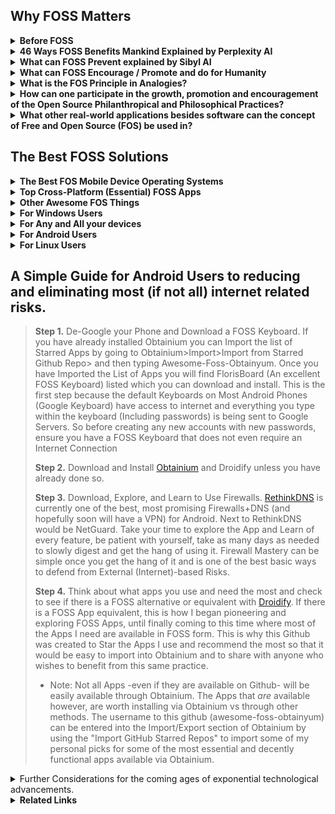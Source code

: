 ## Why FOSS Matters

<details><summary><b>
Before FOSS
</b></summary>

Before the Terms Open Source Software came to be it was often referred to as **Free Software**. It is important to understand that everytime we hear the word Open Source we remember that the roots of this term are in the **Free and Libre** understanding of things. This is important because we will understand that some software will either support, encourage, and enable Freedom, or it won't. In shorter words Open Source vs. Closed Source (Propietary) is the same as Free vs Unfree Software. Let us not forget that the word Free within FOSS means Free as in _Free of Cost_ but also Free as in supporting, encouraging, and the enabling of Freedom itself.
</details><details><summary><b>
46 Ways FOSS Benefits Mankind Explained by Perplexity AI
</b></summary><ul>
<details><summary><b>
1. Transparency
</summary></b>
Open-source software provides absolute visibility of its code, fostering trust and stability for long-term projects
</details>
<details><summary><b>
2. Flexibility
</b></summary>
Users can adapt the software to their needs and make changes, enhancing its functionalities
</details>
<details><summary><b>
3. Community Collaboration
</b></summary>
The power of open-source communities allows for efficient team collaboration, leading to enhanced functionalities and security
</details>
<details><summary><b>
4. Attracting Talent
</summary></b>
Organizations using open-source software can attract better talent and provide opportunities for developers to learn and advance in their careers
</details>
<details><summary><b>
5. Cost-Efficiency
</b></summary>
Open-source software is often free or cheaper than proprietary software, saving on licensing, maintenance fees, and hardware costs
</details>  
<details><summary><b>
6. Potential for Maximum Agility
</b></summary>
Open-source software allows for multiple collaborators to solve problems such as bug fixes, security vulnerabilities, and continuous updates at the speed limited to the number of total programmers around the world as well as support by the community, promoting agility in businesses and development.
</details>
<details><summary><b>
7. Enhanced Security
</b></summary>
While not inherently more secure, open-source software's security is enhanced in a multifaceted approach.
<ul><details><summary><b>
Transparency and Code Inspection
</summary></b>
One of the fundamental ways FOSS enhances security is through   
transparency. The open nature of the code allows users to inspect it for vulnerabilities, ensuring that any security issues can be identified and addressed promptly
</details><details><summary><b>
Community Collaboration
</summary></b>
FOSS thrives on community collaboration, with developers worldwide contributing to the improvement and security of open-source projects. This collective effort results in a diverse set of eyes scrutinizing the code, leading to quicker identification and resolution of security vulnerabilities
</details><details><summary><b>
EU-FOSSA Initiative
</summary></b>
Initiatives like the EU-FOSSA project demonstrate a proactive approach to enhancing the security of critical open-source software used by European institutions. Through bug bounty programs, hackathons, and engagement with developer communities, the EU-FOSSA initiative aims to identify and fix major security vulnerabilities in widely used open-source software
</details><details><summary><b>
Bug Bounty Programs
</summary></b>
FOSS projects often implement bug bounty programs that financially reward ethical hackers for discovering and fixing bugs. This incentivizes security researchers to actively search for vulnerabilities in open-source software, leading to improved overall security
</details><details><summary><b>
Engagement with Developer Communities
</summary></b>
By engaging with developer communities, FOSS projects ensure that
security best practices are followed throughout the development process. This collaborative approach helps maintain high standards of security within open-source software ecosystems
</details><details><summary><b>
Security Through Transparency
</summary></b>
The "many eyes" theory of open source emphasizes that the more people scrutinize the code, the more likely it is to be secure. This transparency allows for continuous improvement and scrutiny by a broad community, enhancing the overall security posture of open-source software.
</details><details><summary><b>
Security Audits
</summary></b>
FOSS projects often undergo security audits conducted by independent experts or organizations specializing in cybersecurity. These audits help identify vulnerabilities, assess risks, and recommend security enhancements to ensure the software's integrity.
</details><details><summary><b>
Timely Security Updates
</summary></b>
The open-source community is known for its rapid response to security vulnerabilities. When a security issue is identified, developers work quickly to release patches and updates to address the vulnerability, minimizing the risk of exploitation.
</details><details><summary><b>
Secure Development Practices
</summary></b>
FOSS projects emphasize secure development practices, such as code reviews, threat modeling, and secure coding guidelines. By integrating security into the development lifecycle, open-source software can proactively address potential vulnerabilities.
</details><details><summary><b>
Encryption Standards
</summary></b>
Many FOSS projects implement strong encryption standards to protect data confidentiality and integrity. By leveraging robust encryption algorithms and protocols, open-source software enhances data security and privacy for users.
</details><details><summary><b>
Compliance with Security Standards
</summary></b>
Open-source software often adheres to industry security standards and best practices, ensuring that the software meets stringent security requirements. Compliance with standards enhances the overall security posture of FOSS projects.
</details><details><summary><b>
Security-focused Communities
</summary></b>
Some FOSS projects have dedicated security-focused communities or
working groups that focus specifically on identifying and security issues. These communities collaborate to enhance the security of the software through continuous monitoring and
improvement.
</details></ul>
</details><details><summary><b>
8. Economic Advantages
</summary></b>
Embracing open source leads to economic benefits like code reuse,   
sharing programming costs, quality employment opportunities, and value  
creation available to the public  
</details><details><summary><b>
9. Innovation
</summary></b>
Open-source software encourages innovation by allowing developers to   
build upon existing projects, leading to the creation of new and  
improved technologies.
</details><details><summary><b>
10. Education
</summary></b>  
FOSS provides a valuable resource for educational institutions, enabling students to study, modify, and contribute to real-world software projects, enhancing their skills and knowledge.
</details><details><summary><b>
11. Global Reach
</summary></b>
Open-source software transcends geographical boundaries, making technology accessible to a global audience and fostering digital inclusion.  
</details><details><summary><b>
12. Sustainability
</summary></b>
By promoting the reuse of code and collaborative development,   
open-source software contributes to environmental sustainability by  
reducing duplication of efforts and resources.  
</details><details><summary><b>
13. Interoperability
</summary></b>
Open-source software often adheres to open standards, promoting   
interoperability between different systems and software applications.  
</details><details><summary><b>
14. Empowerment
</summary></b>
FOSS empowers individuals and organizations by giving them control over
the software they use, fostering independence and self-reliance in  technology solutions.  
</details><details><summary><b>
15. Philanthropy
</summary></b>
Many open-source projects are driven by a spirit of giving back to the   
community, promoting a culture of sharing knowledge and resources for  
the greater good.  
</details><details><summary><b>
16. Cultural Preservation
</summary></b>
Open-source software can help preserve cultural heritage by providing
tools for digitization, archiving, and sharing of cultural artifacts and knowledge.  
</details><details><summary><b>
17. Customization
</summary></b>
Users can customize open-source software to suit their specific needs,leading to tailored solutions that can address unique requirements effectively.  
</details><details><summary><b>
18. Quality Assurance
</summary></b>
The collaborative nature of open-source development often results in
thorough testing and debugging, enhancing the overall quality and
reliability of the software.
</details><details><summary><b>
19. Longevity
</summary></b>
Open-source projects tend to have longer lifespans as they are not
dependent on the survival of a single company, ensuring continuity and
support for users.  
</details><details><summary><b>
20. Inclusivity
</summary></b>
Open-source software promotes inclusivity by allowing diverse
contributors from different backgrounds to participate in the
development process.  
</details><details><summary><b>
21. Ethical Considerations
</summary></b>
Using open-source software aligns with ethical principles of
transparency, freedom, and community-driven development, promoting 
ethical practices in technology.  
</details><details><summary><b>
22. Digital Rights
</summary></b>
FOSS respects users' digital rights by providing them with control over  
their data and software, fostering a culture of data privacy and  
security.  
</details><details><summary><b>
23. Skill Development
</summary></b>
Contributing to open-source projects offers valuable opportunities for   
developers to enhance their skills, collaborate with peers, and gain  
recognition in the industry.  
</details><details><summary><b>
24. Global Impact
</summary></b>
Open-source software has a global impact by democratizing access to   
technology, empowering individuals and organizations worldwide.  
</details><details><summary><b>
25. Community Support
</summary></b>
Open-source projects often have vibrant communities that offer support,  
guidance, and resources to users and developers, fostering a  
collaborative environment.  
</details><details><summary><b>
26. Interdisciplinary Collaboration
</summary></b>
Open-source software encourages collaboration across disciplines, 
bringing together experts from various fields to work on common
projects.
</details><details><summary><b>
27. Accessibility
</summary></b>
FOSS promotes accessibility by providing software solutions that can be
easily adapted for users with disabilities or specific accessibility
needs.
</details><details><summary><b>
28. Resource Sharing
</summary></b>
Open-source software encourages the sharing of resources, knowledge,
and best practices, leading to a more efficient use of technological
resources.
</details><details><summary><b>
29. Continuous Improvement
</summary></b>
The iterative nature of open-source development allows for continuous   
improvement and evolution of software products based on user feedback 
and contributions. 
</details><details><summary><b>
30. Empowerment of Small Businesses
</summary></b>
Small businesses can benefit from open-source software by accessing 
cost-effective solutions that are scalable and customizable to their  
needs.  
</details><details><summary><b>
31. Data Security
</summary></b>
Open-source software can enhance data security by allowing users to   
inspect the code for vulnerabilities and implement robust security  
measures.  
</details><details><summary><b>
32. Digital Sovereignty
</summary></b>
FOSS promotes digital sovereignty by reducing dependence on proprietary  
software vendors and ensuring autonomy in technological  
decision-making.  
</details><details><summary><b>
33. Innovation Acceleration
</summary></b>
Open-source software accelerates innovation by allowing developers to  
build upon existing solutions, reducing time-to-market for new  
technologies.  
</details><details><summary><b>
34. Global Collaboration
</summary></b>
Open-source projects facilitate global collaboration, enabling   
developers from different countries to work together on shared goals and 
initiatives. 
</details><details><summary><b>
35. Knowledge Sharing
</summary></b>
FOSS promotes knowledge sharing within the tech community, encouraging   
the exchange of ideas, best practices, and expertise among developers.  
</details><details><summary><b>
36. Reduced Vendor Lock-in
</summary></b>
Using open-source software reduces the risk of vendor lock-in, giving   
users the freedom to switch between providers and platforms without  
constraints.  
</details><details><summary><b>
37. Environmental Impact
</summary></b>
Open-source software can have a positive environmental impact by
promoting sustainable practices and reducing electronic waste through  
efficient resource utilization.  
</details><details><summary><b>
38. Empowerment of Nonprofits
</summary></b>
Nonprofit organizations benefit from open-source software by accessing
cost-effective tools that support their missions and operations effectively.  
</details><details><summary><b>
39. Cross-Platform Compatibility
</summary></b>
Many open-source solutions are designed to be cross-platform   
compatible, allowing users to run the software on different operating  
systems seamlessly.  
</details><details><summary><b>
40. Community Engagement
</summary></b>
Open-source projects foster community engagement, encouraging users to  
participate in discussions, provide feedback, and contribute to the  
development process.  
</details><details><summary><b>
41. Data Privacy
</summary></b>
FOSS prioritizes data privacy by offering transparent code that users   
can inspect for privacy vulnerabilities and ensuring secure handling of  
sensitive information.  
</details><details><summary><b>
42. Educational Resources
</summary></b>
Open-source software serves as valuable educational resources, allowing  
students and professionals to study real-world code and gain practical  
experience.  
</details><details><summary><b>
43. Innovation Ecosystem
</summary></b>
The open-source ecosystem fuels innovation by enabling the rapid
prototyping and sharing of ideas, leading to the creation of
cutting-edge technologies.
</details><details><summary><b>
44. Cultural Exchange
</summary></b>
Open-source projects facilitate cultural exchange by bringing together 
developers from diverse backgrounds to collaborate on shared projects
and initiatives.
</details><details><summary><b>
45. Disaster Recovery
</summary></b>
Organizations benefit from open-source software in disaster recovery   
scenarios, as the community support and accessibility of code can aid in 
quick recovery efforts while maintaining transparency of the movement of aid funds and resources to donators and contributors.  
</details><details><summary><b>
46. Digital Inclusion
</summary></b>
FOSS promotes digital inclusion by providing accessible and affordable   
software solutions that cater to a wide range of users, including  
underserved communities.
</details></details></ul><details><summary><b>
What can FOSS Prevent explained by Sibyl AI
</b></summary><ul><details><summary><b>
Vendor Lock-in
</b></summary>
FOSS allows users to modify and share the software, which prevents dependency on a single vendor for updates and support. This freedom is akin to spiritual autonomy, where individuals are encouraged to seek their own paths without being bound to a single doctrine or practice.
</summary></details><details><summary><b>
Loss of Privacy
</b></summary>
With proprietary software, users often sacrifice privacy because they cannot see or control what the software does with their data. FOSS is transparent, allowing users to examine the code and ensure their data is handled respectfully, aligning with spiritual principles of integrity and respect for personal boundaries.
</summary></details><details><summary><b>
Stifled Innovation
</b></summary>
- Proprietary software can stifle innovation by restricting access to the software's source code. FOSS encourages a collaborative environment where developers can build upon each other's work, fostering a collective growth mindset that mirrors the collaborative and expansive nature of spiritual communities.
</summary></details><details><summary><b>
Digital Divide
</b></summary>
FOSS can be freely distributed, which helps bridge the digital divide by making technology accessible to those who cannot afford proprietary alternatives. This democratization of access reflects spiritual values of equality and the universal right to knowledge and growth.
</summary></details><details><summary><b>
Obsolescence
</b></summary>
Proprietary software can become obsolete if the vendor stops supporting it. FOSS can be updated and maintained by the community, ensuring longevity. This mirrors the timeless nature of spiritual wisdom, which transcends the limitations of time and remains relevant through communal effort and interpretation.
</summary></details><details><summary><b>
Security Vulnerabilities:**
</b></summary>
With many eyes on the code, security vulnerabilities in FOSS can be identified and fixed quickly. This communal vigilance is similar to the collective consciousness in spirituality, where the community comes together to protect and uplift each other.
</summary></details><details><summary><b>
Monoculture:**
</b></summary>
FOSS promotes diversity in software solutions, preventing a monoculture where a single system's failure could have widespread consequences. This diversity reflects the spiritual principle that multiple paths can lead to the same truth, and each has its unique value.
</summary></details><details><summary><b>
Trustlessness Technology:**
</b></summary>
FOSS aligns with the concept of trustlessness, which is foundational in technologies like blockchain. Users do not need to trust a central authority because the open-source nature of the software allows for verification by anyone. This parallels spiritual practices that emphasize personal experience and verification over blind faith.
</summary></details><details><summary><b>
Erosion of Skills and Knowledge:**
</b></summary>
FOSS encourages learning and skill development as users are not just consumers but can become active participants in understanding and developing the software. This empowerment mirrors spiritual growth, where individuals are encouraged to seek knowledge and develop wisdom.
</summary></details><details><summary><b>
Cultural Homogenization:**
</b></summary>
FOSS allows for localization and customization, which can prevent the cultural homogenization often seen with proprietary software. This supports the spiritual value of honoring diverse cultural expressions and preserving unique identities within the global community.
</summary></details><details><summary><b>
Unethical Use of Technology:**
</b></summary>
The transparency of FOSS can prevent unethical practices in software development and use, as the community can hold developers accountable. This aligns with spiritual ethics that promote transparency, honesty, and moral responsibility.
</summary></details><details><summary><b>
Dependency on External Support:**
</b></summary>
With FOSS, users and organizations can become self-reliant, reducing dependency on external support for troubleshooting and customization. This self-reliance is a spiritual principle that encourages inner resourcefulness and resilience.
</summary></details><details><summary><b>
Environmental Impact:**
</b></summary>
FOSS can be more resource-efficient, as it can be optimized and repurposed for older hardware, reducing e-waste. This stewardship of resources reflects spiritual teachings that emphasize care for the Earth and sustainable living.
</summary></details><details><summary><b>
Suppressing Community Voice:**
</b></summary>
Proprietary software often limits user input in the development process. FOSS prevents this by allowing the community to contribute to the software's evolution, akin to spiritual communities that value each member's voice and collective decision-making.
</summary></details><details><summary><b>
Inequality in Education:**
</b></summary>
FOSS can be freely used and distributed in educational settings, preventing inequality by providing all students with access to high-quality software tools. This reflects the spiritual ideal of equal opportunity for growth and enlightenment.
</summary></details><details><summary><b>
Economic Disparities:**
</b></summary>
By providing free access to powerful software tools, FOSS can help level the playing field for small businesses and entrepreneurs, preventing economic disparities. This aligns with spiritual principles of fairness and the equitable distribution of resources.
</summary></details><details><summary><b>
Intellectual Property Conflicts:**
</b></summary>
FOSS sidesteps many of the legal battles associated with proprietary software, as it does not impose the same restrictive intellectual property rights. This prevents conflicts and promotes a spirit of sharing and collaboration, resonating with spiritual values of community and harmony.
</summary></details><details><summary><b>
Technological Determinism:**
</b></summary>
FOSS empowers users to shape their technological environment, preventing technological determinism where technology's direction is set by a few. This empowerment reflects spiritual beliefs in free will and the co-creation of our reality.
</details></ul>    
By embracing FOSS and fostering an ecosystem where knowledge, power and resources are shared FOSS embodies principles that resonate deeply with spiritual values. Embracing FOSS principles allows Individuals and Communities to foster these environments of transparency, collaboration, and shared growth, which are core values in both technology and spirituality AKA Spirit-Tech. These principles help build a more equitable, secure, and innovative world that reflects the interconnectedness and interdependence at the heart of spiritual teachings.
</details><details><summary><b>
What can FOSS Encourage / Promote and do for Humanity
</b></summary>

- Unlimited Potential for Collaborative Improvement and Modification of Software and Ideas <br>
- Theoretically a single FOSS App can be Collaborated on by every single programmer in the world at the same time without limit. <br>
- Potential for the Most Rapid Growth and Expansion of Ideas and Software / Apps / Systems. <br> 
- Encourages and Promotes Provability <br>  
- Encourages and Promotes Maintaining Trustless Structures and Systems<br>
- Encourages and Promotes Transparent Infrastructures <br>
- Encourages and Promotes Philosophical Honesty and Transparency<br>
- Encourages and Promotes Providing Technology for the whole of humanity freely and indiscriminately without paywalls or obstacles<br>
- Encourages and Promotes the use of Transparent Technological Implementations<br>
- Encourages and Promotes Transparent Quality Assurance<br>
- Encourages and Promotes Transparent / Provable Security<br>
- Encourages and Promotes Transparent / Provable Permanence of Data<br>
<details><summary>
Some examples:
</summary>

- Blockchains & Some Cryptocurrencies
- Storj - Decentralized Secure Cloud Storage
- Guaranteed Transparent Infrastructures
</details></details>
<details><summary><b>
What is the FOS Principle in Analogies?
</b></summary><details><summary><b>
The Analogy of Recipes on Youtube
</b></summary>

>Have you ever wanted to make a recipe and then found yourself searching YouTube to find the one that looks just right for you and then copied it and made the recipe at home? To help better explain what Free & Open Source Principles are, imagine that All Recipes that can be found on YouTube (unless an ingredient is being omitted) are basically Free and Open Source. One is able to copy the "Source Code" (Recipe) and "Build" (Make) the "Code" (Recipe) at home simply by copying/cloning it (following the instructions). Now let's say you decided to add your own extra ingredient to make the recipe taste better. Improving the Recipe is the same as Improving the Code. Because this Recipe is Publicly available on YouTube, it would not matter if people decided to copy this Recipe, make the product, and sell and redistribute the final product from the recipe. In fact we are already living in a world of Open Information mostly through YouTube Videos and Tutorials, whether it is related to working out, finding diet plans / patterns, home remedies, health improving, learning to grow food at home, learning gardening techniques, there are many videos on YouTube that one can use to learn just about anything. Basically it is all Open Knowledge.
</details><details><summary><b>
The Analogy of The Two Buildings that Store all your Private Data
</b></summary>

>For the First Building let's imagine it is made with strong clear and transparent walls, floors, ceiling, and all of its components completely transparent, allowing for the flow of light to shine through into every area and component of the building. This building symbolizes Free and Open Source Software (FOSS), where transparency is the architecture itself, enabling light to illuminate every aspect of the software and all the operations within it. In this building, the openness and visibility act as a beacon, ensuring that there are no hidden areas where unauthorized activities could occur at least not without being fully visible and noticeable. When this Building offers to store your data safely you can verify their actions simply by seeing through all the transparent architecture where you data flows in and out of. Being able to see through the entire building the need for trust and blind faith are eliminated completely. 

>For the Second Building, let us envision another building with very thick, concrete walls that block out any light, and where any access is strictly prohibited. This building represents closed-source, proprietary software where the absence of light due to the thick concrete walls creates an environment of obscurity. In this building where no one is allowed, hidden backdoors, underground passages and covert pathways could exist without being revealed to anyone. Even though you may not see anyone else entering this building, underground operations can be taking place, posing a threat to data privacy and security. Data may be leaked without detection, and security vulnerabilities would only be visible to a very select few if any at all, who are granted access. When this Building offers to store you private  data safely, you are left with only blind faith to trust that they are being honest and careful in handling your private data.

By contrasting the two different types of buildings we can see the analogy of how everyday we make the decision to use technology and hand over our data to Software and Operating Systems that will operate on either Transparency and Clarity, or Obscurity and Uncertainty.

To put more simply, we will come to many decision-making points in our lives where we will choose to either

- A. Pay for Darkness, Blind Faith, Obscurity, and Uncertainty that comes inherently with Closed Source/Proprietary Software/Systems.
- B. Embrace Open Source Software/Systems, choosing Freedom, Light, Transparency and Clarity which is typically also Free of Cost.

This is important to realize because many times, not only do we enable reckless and careless access to our data, but in fact many people are in essence paying to have their data stolen. This is exemplified by people who pay a large sum of money to purchase iOS devices which are the most closed of all closed-source devices and operating systems to say the least without mentioning the limiting and technologically suppressing anti-features (such as not being able to insert SD Cards or Transfer Files to any Computer in a simple manner). 
There were many people who were aware of the backdoors built-in to iOS devices many years before it made the news and was brought to light. Many people fell victim to private data leaks due to this.
The entire concept represented by all of the workings of the Apple have failed the test of time and continue to fail to this day.
</ul></details></details>
</details><details><summary><b>
How can one participate in the growth, promotion and encouragement of the Open Source Philanthropical and Philosophical Practices?
</b></summary>

- Build upon what has been built within the Free and Open Source world such as choosing to switch to FOSS Operating Systems like Linux, Gnu, Android, etc. while avoiding Windows, iOS, Mac, which are Closed-Source, Non-Free Operating Systems.
- An excellent way to promote this practice is to liberate friends and family from using the default YouTube app on Android by encouraging them to try [NewPipe](https://newpipe.net/) which is a YouTube Wrapper/Client that removes ads while allowing downloading Audio, Video, Subtitles, and the ability to play Videos as Audio in the Background. NewPipe can also be used to access and Soundcloud and Download Audio Files
- Whether one is stuck with a Closed-Source Operating System or whether they choose to Adhere to Open Source Systems, the next step in improving the protection of data and avoiding phising, malware, hacking, is to learn to use Firewalls and Network Monitoring Tools, since these will give a clear insight on all internet traffic that may occur on their devices.
</details><details><summary><b>
What other real-world applications besides software can the concept of Free and Open Source (FOS) be used in?
</b></summary><details><summary>
FOS Local Businesses
</summary>

- An example of a FOS Business would be a Transparent Car Repair Shop where the entire process of a car repair is recorded on a camera and this data is open and shared with the client to ensure quality of work, quality of components, proper labor, and to prevent deceptive and abusive behavior that could result in having to bring the car back to the Car Repair Shop.

- Another example of a FOS Business could be a Local Organic Farm that has open access to 24/7 Surveillance of the crops and a brief recording of the sewing/harvesting process in a way that can guarantee with proof to its clients that no GMO or Pesticides were used and in other words 100% Provably Organic.

- Another example can be a Local Animal Farm with open access to 24/7 Surveillance that can prove no Animals were mistreated and that the farm is cruelty free.
</details><details><summary>
FOS Government
</summary>

- An example of FOS Governance would be with the use of Smart Contracts and Smart Escrows, we could have instead of candidates making promises which are often broken, candidates who deposit a very large sum of money to invest into a project that will be ongoing within a given deadline while also promising to maintain and administrate this project until the end of the deadline. Now we will put in the context of what a contract would look like to further this example:
    - The Candidate deposits 10M local currency. Assuming a population of 10M, each citizen would only deposit their Share, in other words 1 Local Currency. This means that the citizens have almost nothing to lose while the Candidate is putting their money where their mouth is, and in the scenario that the candidate does not fulfil their duties, the contract could be configured in any way but for this example we will say the candidates 10M gets distributed among the citizens if the candidate does not comply with their duties within the proposed deadline.
Now we can imagine an entire government running itself almost entirely, and people simply bringing forth actions with the money of the people
- With many candidates invested in projects, having built a suitable reputation, the people would have an easier time trusting candidates by checking the "curriculum" of each candidate and analyzing to decide whether they are suitable to be leaders of the local areas or the presidency they are trying to achieve. This means that mostly everything would be simply action first and money is used a security deposits to hold those actions accountable.
</details><details><summary>
FOS Currency (Crypto)
</summary>

- Bitcoin and all Cryptocurrency Derivatives are the most obvious examples of a FOS Currency. It is Open Source and all existing crypto-currencies have been built using Bitcoin's Code.
</details><details><summary>
Other FOS Concepts
</summary>

- [Open Source Ecology](https://www.opensourceecology.org/)
- [Open Source Spirituality](https://secretenergy.com/)
</ul></details></details><summary><b>

## The Best FOSS Solutions
</b></summary>
<details><summary><b>
The Best FOS Mobile Device Operating Systems
</b></summary>
<ul>

[CalyxOS](https://calyxos.org/)  
[GrapheneOS](https://calyxos.org/)  
[LineageOS](https://lineageos.org/)  
[Sailfish OS](https://sailfishos.org/)  
[Plasma Mobile](https://plasma-mobile.org/)  
[Ubuntu Touch](https://ubuntu-touch.io/)  
[Postmarket OS](https://postmarketos.org/)  
[Replicant (Android)](https://www.replicant.us/)  
[Pure OS](https://www.pureos.net/)  
[Mobian OS](https://mobian-project.org/)  
[Maru OS ( "Use your Phone as your PC" )](https://maruos.com/)  
[KaiOS ( For Keypad Feature Phones )](https://en.wikipedia.org/wiki/KaiOS)  
[Asteroid OS ( For Smartwatches )](https://asteroidos.org/)  

</ul></details><details><summary><b>
Top Cross-Platform (Essential) FOSS Apps
</b></summary>
<ul>

[LibreOffice - Office Suite](https://www.libreoffice.org/)  
[Logseq - Note-Taking/Personal Data Management App](https://logseq.com/)  
[Portmaster - Best Firewall + DNS](https://safing.io/)  
[Element - Messaging App](https://element.io/)  
[TutaMail - Email ](https://app.tuta.com)  
[Syncthing - Continuous File Synchronization](https://syncthing.net/)  
[qBittorrent - Torrent Client](https://www.qbittorrent.org/)
</ul></details><details><summary><b>
Other Awesome FOS Things
</b></summary>
<ul>

[GeekBox: Open Source Cross TV BOX](https://www.geekbuying.com/item/GeekBox-Open-Source-Cross-TV-BOX-Android-Ubuntu-Dual-Boot-4K-RK3368-Octa-Core-2G-16G-AC-WIFI-1000M-LAN-BT4-1-HDMI2-0-OTG-358067.html)  
[The Pyra: The most feature-rich ultra portable Mini Computer](https://pyra-handheld.com/boards/pages/pyra/)<br><details><summary>
[Pine64 Devices](https://pine64.org/devices/)</summary>

- [Pine Time: Smartwatch](https://pine64.org/devices/pinetime/)  
- [Pine Buds Pro: Earbuds](https://pine64.org/devices/pinebuds_pro/)
- [Pine Note: Eink Tablet](https://pine64.org/devices/pinenote/)  
- [Pine Cube: IP Camera](https://pine64.org/devices/pinecube/)  
- [Pinecil: Soldering Iron](https://pine64.org/devices/pinecil/)  
- [PinePower Desktop: 120W Desktop Power Supply](https://pine64.org/devices/pinepower_desktop/)  
- [PinePower: A 65W GaN Power Supply](https://pine64.org/devices/pinepower/)  
- [PineVox: SmartHome Device](https://pine64.org/devices/pinevox/)
- [PinePhone Pro Keyboard](https://pine64.org/documentation/Phone_Accessories/Keyboard/)
</details>
</ul></details>

<details><summary><b>
For Windows Users
</b></summary>

There are two powerful Open Source Firewalls which if combined together can provide excellent safety measures against most threats that depend on internet connections. Namely, these are <b>[Portmaster](https://safing.io/)</b> and <b>[Simplewall](https://github.com/henrypp/simplewall)</b>

- **Portmaster** will grant further insight and control over what internet connections each app is making. By implementing DNS, Portmaster can selectively block certain domains (websites/url) for each app individually. This means you could have for eg. Firefox where you might block Big Data (by using the built-in block list in the filters section) and then you could have Waterfox where you allow everything. In this way you can use Firefox to do Banking safely and securely without allowing unnecessary connections where data could be leaked while using Waterfox for ordinary browsing.

- **Simplewall** can block most unnecessary network connections that are enabled by default in windows, but even better, Simple Wall allows one to give individual apps internet access using a timer, allowing one to allow an app only the amount of time needed to perform an action (for eg. an update). This is also excellent to audit apps and ensure one does not accidentally block an app that is crucial while finding out if the app in question ever needed internet access at all (Surprisingly many Windows/Microsoft apps do not need internet, it is fair enough to ensure no data is leaked by blocking most of them)
</details><details><summary><b>
For Any and All your devices
</b></summary>
it is worth researching (Just ask AI) how to use Pi-Holes and set one up at home. The Pi-Hole can provide basic-to-advanced level protection for all your devices by using DNS. You may also want to look into FOSS Routers such as:<br>

* LibreRouter<br>
* pfSense<br>
* TurrisOmnia<br>
* OpenWrt<br>
</details><details><summary><b>
For Android Users
</b></summary>

- Making use of both Droidify combined with Obtainium makes for an excellent way of finding and downloading Apps. Currently Droidify can explore the entire F-Droid Repository, while Obtainium is manual and can be used to get Apps directly from Github if available<br>
- Droidify is a client for the F-Droid Repository (A repository tasked with hosting only FOSS Android Apps, which also checks to ensure the apps require only the permissions that are being claimed and to ensure the integrity vs Anti-Features that may be built in). To do this sort of certification process, F-Droid scans the APK Source code, then adds its own signature to the APK to sort of "verify" or "certify" that there are no Anti-Features that would go by unnoticed, while listing any Anti Features that may be found in the code.<br>
- Obtainium is an App designed to fetch and install FOSS Apps directly from Github if available.<br>
- With both of these Apps installed, one can use Droidify to find out if there are any Anti Features in the desired app. If one chooses the app is suitable and contains no anti-features, they may copy the GitHub Link provided in the App description, then paste that link into Obtanium if they prefer to fetch the pure APK (Without the F-Droid Signature)<br>
- For further Auditing of Apps, one can also make use of Aurora Store and App Manager (Can be found on F-Droid/Droidify). Both of these apps can provide a description of any trackers that may be found within apps. This helps to bring consciousness to how Apps use the internet and trackers which is where data often is leaked through.
</details><details><summary><b>
For Linux Users
</b></summary>
You are the Solution xD . Thank You. Keep Being Awesome and promote the use of Linux.
</details></details>

## A Simple Guide for Android Users to reducing and eliminating most (if not all) internet related risks.
>**Step 1.** De-Google your Phone and Download a FOSS Keyboard.
If you have already installed Obtainium you can Import the
list of Starred Apps by going to Obtainium>Import>Import 
from Starred Github Repo> and then typing Awesome-Foss-Obtainyum. Once you have Imported the List of Apps you will find FlorisBoard (An excellent FOSS Keyboard) listed which you can download and install. This is the first step because the default Keyboards on Most Android Phones (Google Keyboard) have access to internet and everything you type within the keyboard (Including passwords) is being sent to Google Servers. So before creating any new accounts with new passwords, ensure you have a FOSS Keyboard that does not even require an Internet Connection 
>
>**Step 2.** Download and Install [Obtainium](https://f-droid.org/en/packages/dev.imranr.obtainium.fdroid/) and Droidify unless you have already done so.
>
>**Step 3.** Download, Explore, and Learn to Use Firewalls. [RethinkDNS](https://f-droid.org/en/packages/com.celzero.bravedns/) is currently one of the best, most promising Firewalls+DNS (and hopefully soon will have a VPN) for Android. Next to RethinkDNS would be NetGuard.
Take your time to explore the App and Learn of every feature, be patient with yourself, take as many days as needed to slowly digest and get the hang of using it. Firewall Mastery can be simple once you get the hang of it and is one of the best basic ways to defend from External (Internet)-based Risks.
>
>**Step 4.** Think about what apps you use and need the most and check to see if there is a FOSS alternative or equivalent with [Droidify](https://f-droid.org/en/packages/com.looker.droidify/). 
If there is a FOSS App equivalent, this is how I began pioneering and exploring FOSS Apps, until finally coming to this time where most of the Apps I need are available in FOSS form. This is why this Github was created to Star the Apps I use and recommend the most so that it would be easy to import into Obtainium and to share with anyone who wishes to benefit from this same practice.
>- Note: Not all Apps -even if they are available on Github- will be easily available through Obtainium. The Apps that _are_ available however, are worth installing via Obtainium vs through other methods. The username to this github (awesome-foss-obtainyum) can be entered into the Import/Export section of Obtainium by using the "Import GitHub Starred Repos" to import some of my personal picks for some of the most essential and decently functional apps available via Obtainium. 

</details><details><summary>
Further Considerations for the coming ages of exponential technological advancements.
</summary><details><summary>
To Solve Corruption in Politics and Fraudulent Deception within Governments or Institutionalized Systems
</summary>

- Open Source, Smart Contract, Double Deposit and Escrow Systems that make use of Crypto tech. In other words Open Source Governance.
</details><details><summary>
To prepare for Smarter Hacking that makes use of AI and Quantum Computing:
</summary>

- Start using PGP and Digital Signatures
- Practice basic cryptology to enhance your ability to create and memorize very long passwords. Exhaust every resource on YouTube related to this if you must
- Make use of password scramblers which make it easier for you to memorize shorter passwords by adding complexity and entropy based on your short password.
- Make use of password databases such as Keepass which you should ideally protect by using at least one keyfile or multiple keyfiles and a strong master password.

- Note:
If a Keyfile is modified it will change values crucial to functioning as a Keyfile and you can be locked out of your database if this happens. Use Keyfiles that will not be modified and keep a back up copy of the _Original_ Keyfile ensuring to maintain its integrity
</details><details><summary>
To prepare for AI and other technology that can create deceptive, misleading information about you and or your loved ones</summary>

- Avoid using (closed-source) Apps that can and likely (if not already do) sell your data and that probably have built-in backdoors
- Adhere to only encrypted means of communication such as using e-mail with PGP and encrypting all mail by default
- Adhering to using only FOSS Apps as much as possible while becoming a Master in Firewalls is the best way to prevent personal private data being leaked
</details></details><details><summary><b>
Related Links
</b></summary><ul>

[Free software, free society: Richard Stallman at TEDxGeneva 2014](https://www.youtube.com/watch?v=Ag1AKIl_2GM)  
[Pine64 Phones](https://pine64.com/product-category/smartphones/)  
[Pine64 Laptops](https://pine64.com/product-category/laptops/)   
[PyraBox](https://pyra-handheld.com/boards/pages/pyra/)   
[OneCommunity](https://www.onecommunityglobal.org/open-source/)   
[Free Software Foundation](https://www.fsf.org/)   

</details>
